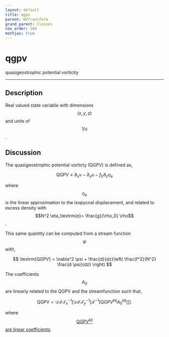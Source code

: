 ```yaml
---
layout: default
title: qgpv
parent: WVTransform
grand_parent: Classes
nav_order: 166
mathjax: true
---
```


#  qgpv

quasigeostrophic potential vorticity


---

## Description
Real valued state variable with dimensions $$(x,y,z)$$ and units of $$1/s$$.

## Discussion

The quasigeostrophic potential vorticty (QGPV) is defined as,

$$
\textrm{QGPV} \equiv \partial_x v - \partial_y u - f_0 \partial_z \eta_\textrm{e}
$$

where $$\eta_\textrm{e}$$ is the linear approximation to the isopycnal displacement, and related to excess density with $$N^2 \eta_\textrm{e}= \frac{g}{\rho_0} \rho$$.

This same quantity can be computed from a stream function $$\psi$$ with,

$$
\textrm{QGPV} = \nabla^2 \psi + \frac{d}{dz}\left( \frac{f^2}{N^2} \frac{d \psi}{dz} \right)
$$

The coefficients $$A_0$$ are linearly related to the QGPV and the streamfunction such that,

$$
\textrm{QGPV} = \mathcal{DFT}_x^{-1} \left[\mathcal{DFT}_y^{-1} \left[ \mathcal{F}^{-1} \left[ \textrm{QGPV}^{klj} A_0^{klj} \right] \right] \right].
$$

where [$$\textrm{QGPV}^{klj}$$ are linear coefficients](./a0_qgpv_factor.html).

